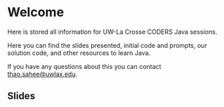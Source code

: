 # Welcome
Here is stored all information for UW-La Crosse CODERS Java sessions.

Here you can find the slides presented, initial code and prompts, our solution code, and other resources to learn Java.

If you have any questions about this you can contact thao.sahee@uwlax.edu.

## Slides
